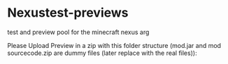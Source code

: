# Nexustest-previews
test and preview pool for the minecraft nexus arg

Please Upload Preview in a zip with this folder structure (mod.jar and mod sourcecode.zip are dummy files (later replace with the real files)):
<later>
